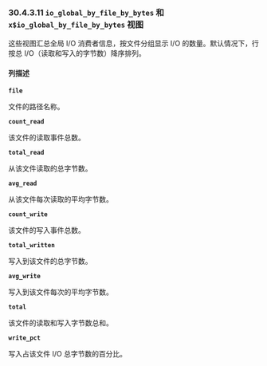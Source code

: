### 30.4.3.11 `io_global_by_file_by_bytes` 和 `x$io_global_by_file_by_bytes` 视图

这些视图汇总全局 I/O 消费者信息，按文件分组显示 I/O 的数量。默认情况下，行按总 I/O（读取和写入的字节数）降序排列。

#### 列描述

**`file`**

文件的路径名称。

**`count_read`**

该文件的读取事件总数。

**`total_read`**

从该文件读取的总字节数。

**`avg_read`**

从该文件每次读取的平均字节数。

**`count_write`**

该文件的写入事件总数。

**`total_written`**

写入到该文件的总字节数。

**`avg_write`**

写入到该文件每次的平均字节数。

**`total`**

该文件的读取和写入字节数总和。

**`write_pct`**

写入占该文件 I/O 总字节数的百分比。